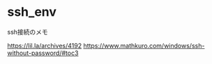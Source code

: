 # ssh_env

ssh接続のメモ

https://lil.la/archives/4192
https://www.mathkuro.com/windows/ssh-without-password/#toc3
